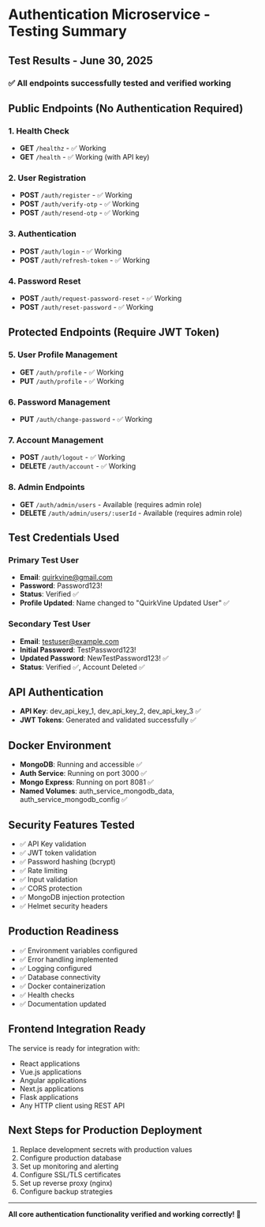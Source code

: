 # Authentication Microservice - Testing Summary

## Test Results - June 30, 2025

### ✅ All endpoints successfully tested and verified working

## Public Endpoints (No Authentication Required)

### 1. Health Check

- **GET** `/healthz` - ✅ Working
- **GET** `/health` - ✅ Working (with API key)

### 2. User Registration

- **POST** `/auth/register` - ✅ Working
- **POST** `/auth/verify-otp` - ✅ Working
- **POST** `/auth/resend-otp` - ✅ Working

### 3. Authentication

- **POST** `/auth/login` - ✅ Working
- **POST** `/auth/refresh-token` - ✅ Working

### 4. Password Reset

- **POST** `/auth/request-password-reset` - ✅ Working
- **POST** `/auth/reset-password` - ✅ Working

## Protected Endpoints (Require JWT Token)

### 5. User Profile Management

- **GET** `/auth/profile` - ✅ Working
- **PUT** `/auth/profile` - ✅ Working

### 6. Password Management

- **PUT** `/auth/change-password` - ✅ Working

### 7. Account Management

- **POST** `/auth/logout` - ✅ Working
- **DELETE** `/auth/account` - ✅ Working

### 8. Admin Endpoints

- **GET** `/auth/admin/users` - Available (requires admin role)
- **DELETE** `/auth/admin/users/:userId` - Available (requires admin role)

## Test Credentials Used

### Primary Test User

- **Email**: quirkvine@gmail.com
- **Password**: Password123!
- **Status**: Verified ✅
- **Profile Updated**: Name changed to "QuirkVine Updated User" ✅

### Secondary Test User

- **Email**: testuser@example.com
- **Initial Password**: TestPassword123!
- **Updated Password**: NewTestPassword123! ✅
- **Status**: Verified ✅, Account Deleted ✅

## API Authentication

- **API Key**: dev_api_key_1, dev_api_key_2, dev_api_key_3 ✅
- **JWT Tokens**: Generated and validated successfully ✅

## Docker Environment

- **MongoDB**: Running and accessible ✅
- **Auth Service**: Running on port 3000 ✅
- **Mongo Express**: Running on port 8081 ✅
- **Named Volumes**: auth_service_mongodb_data, auth_service_mongodb_config ✅

## Security Features Tested

- ✅ API Key validation
- ✅ JWT token validation
- ✅ Password hashing (bcrypt)
- ✅ Rate limiting
- ✅ Input validation
- ✅ CORS protection
- ✅ MongoDB injection protection
- ✅ Helmet security headers

## Production Readiness

- ✅ Environment variables configured
- ✅ Error handling implemented
- ✅ Logging configured
- ✅ Database connectivity
- ✅ Docker containerization
- ✅ Health checks
- ✅ Documentation updated

## Frontend Integration Ready

The service is ready for integration with:

- React applications
- Vue.js applications
- Angular applications
- Next.js applications
- Flask applications
- Any HTTP client using REST API

## Next Steps for Production Deployment

1. Replace development secrets with production values
2. Configure production database
3. Set up monitoring and alerting
4. Configure SSL/TLS certificates
5. Set up reverse proxy (nginx)
6. Configure backup strategies

---

**All core authentication functionality verified and working correctly! 🎉**

